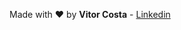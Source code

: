 Made with :heart: by **Vitor Costa** - [Linkedin](https://www.linkedin.com/in/vitor-costa-10566b22a/)
